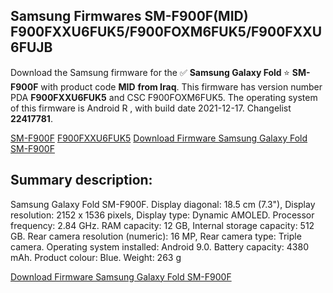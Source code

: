 <h2>Samsung Firmwares SM-F900F(MID) F900FXXU6FUK5/F900FOXM6FUK5/F900FXXU6FUJB</h2>
Download the Samsung firmware for the ✅ <strong>Samsung Galaxy Fold </strong> ⭐ <strong>SM-F900F</strong> with product code <strong>MID</strong> <strong> from Iraq</strong>. This firmware has version number PDA <strong>F900FXXU6FUK5</strong> and CSC F900FOXM6FUK5. The operating system of this firmware is Android R , with build date 2021-12-17. Changelist <strong>22417781</strong>.


[SM-F900F](https://samfirm.shop/samsung/model/SM-F900F)
[F900FXXU6FUK5](https://samfirm.shop/samsung/pda/F900FXXU6FUK5)
[Download Firmware Samsung Galaxy Fold SM-F900F](https://samfirm.shop/samsung/firmware/483072)
<h2>Summary description:</h2>
<p>Samsung Galaxy Fold SM-F900F. Display diagonal: 18.5 cm (7.3"), Display resolution: 2152 x 1536 pixels, Display type: Dynamic AMOLED. Processor frequency: 2.84 GHz. RAM capacity: 12 GB, Internal storage capacity: 512 GB. Rear camera resolution (numeric): 16 MP, Rear camera type: Triple camera. Operating system installed: Android 9.0. Battery capacity: 4380 mAh. Product colour: Blue. Weight: 263 g</p>


[Download Firmware Samsung Galaxy Fold SM-F900F](https://samfirm.shop/samsung/firmware/483072)
